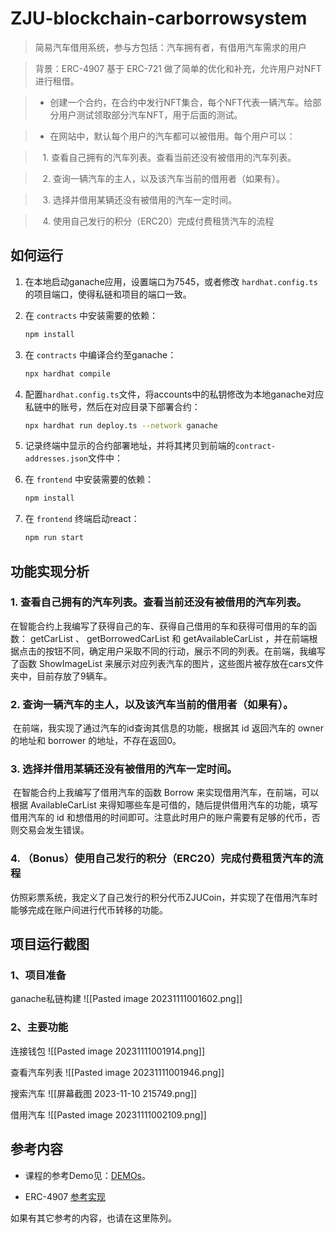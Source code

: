 # ZJU-blockchain-carborrowsystem

> 简易汽车借用系统，参与方包括：汽车拥有者，有借用汽车需求的用户

>

> 背景：ERC-4907 基于 ERC-721 做了简单的优化和补充，允许用户对NFT进行租借。

> - 创建一个合约，在合约中发行NFT集合，每个NFT代表一辆汽车。给部分用户测试领取部分汽车NFT，用于后面的测试。

> - 在网站中，默认每个用户的汽车都可以被借用。每个用户可以：

>    1. 查看自己拥有的汽车列表。查看当前还没有被借用的汽车列表。

>    2. 查询一辆汽车的主人，以及该汽车当前的借用者（如果有）。

>    3. 选择并借用某辆还没有被借用的汽车一定时间。

>    4. 使用自己发行的积分（ERC20）完成付费租赁汽车的流程

## 如何运行

1. 在本地启动ganache应用，设置端口为7545，或者修改 `hardhat.config.ts`的项目端口，使得私链和项目的端口一致。

2. 在 `contracts` 中安装需要的依赖：
    ```bash
    npm install
    ```

3. 在 `contracts` 中编译合约至ganache：
    ```bash
    npx hardhat compile
    ```

4. 配置`hardhat.config.ts`文件，将accounts中的私钥修改为本地ganache对应私链中的账号，然后在对应目录下部署合约：

    ```bash
    npx hardhat run deploy.ts --network ganache
    ```

5. 记录终端中显示的合约部署地址，并将其拷贝到前端的`contract-addresses.json`文件中：

6. 在 `frontend` 中安装需要的依赖：
    ```bash
    npm install
    ```

7. 在 `frontend` 终端启动react：
    ```bash
    npm run start
    ```

## 功能实现分析

### 1. 查看自己拥有的汽车列表。查看当前还没有被借用的汽车列表。

​		在智能合约上我编写了获得自己的车、获得自己借用的车和获得可借用的车的函数： getCarList 、 getBorrowedCarList 和 getAvailableCarList ，并在前端根据点击的按钮不同，确定用户采取不同的行动，展示不同的列表。在前端，我编写了函数 ShowImageList 来展示对应列表汽车的图片，这些图片被存放在cars文件夹中，目前存放了9辆车。
### 2. 查询一辆汽车的主人，以及该汽车当前的借用者（如果有）。

​		在前端，我实现了通过汽车的id查询其信息的功能，根据其 id 返回汽车的 owner 的地址和 borrower 的地址，不存在返回0。
### 3. 选择并借用某辆还没有被借用的汽车一定时间。

​		在智能合约上我编写了借用汽车的函数 Borrow 来实现借用汽车，在前端，可以根据 AvailableCarList 来得知哪些车是可借的，随后提供借用汽车的功能，填写借用汽车的 id 和想借用的时间即可。注意此时用户的账户需要有足够的代币，否则交易会发生错误。
### 4. （Bonus）使用自己发行的积分（ERC20）完成付费租赁汽车的流程

​		仿照彩票系统，我定义了自己发行的积分代币ZJUCoin，并实现了在借用汽车时能够完成在账户间进行代币转移的功能。

## 项目运行截图

### 1、项目准备

ganache私链构建
![[Pasted image 20231111001602.png]]

### 2、主要功能

连接钱包
![[Pasted image 20231111001914.png]]

查看汽车列表
![[Pasted image 20231111001946.png]]

搜索汽车
![[屏幕截图 2023-11-10 215749.png]]

借用汽车
![[Pasted image 20231111002109.png]]
## 参考内容

  

- 课程的参考Demo见：[DEMOs](https://github.com/LBruyne/blockchain-course-demos)。

  

- ERC-4907 [参考实现](https://eips.ethereum.org/EIPS/eip-4907)

  

如果有其它参考的内容，也请在这里陈列。
